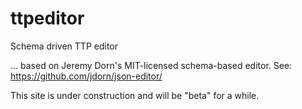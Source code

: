 # ttpeditor
Schema driven TTP editor

... based on Jeremy Dorn's MIT-licensed schema-based editor. See: https://github.com/jdorn/json-editor/ 

This site is under construction and will be "beta" for a while.
